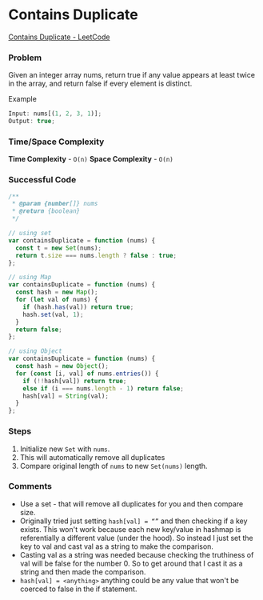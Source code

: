 # Contains Duplicate

[Contains Duplicate - LeetCode](https://leetcode.com/problems/contains-duplicate/)

### Problem

Given an integer array nums, return true if any value appears at least twice in the array, and return false if every element is distinct.

Example

```js
Input: nums[(1, 2, 3, 1)];
Output: true;
```

### Time/Space Complexity

**Time Complexity** - `O(n)`
**Space Complexity** - `O(n)`

### Successful Code

```js
/**
 * @param {number[]} nums
 * @return {boolean}
 */

// using set
var containsDuplicate = function (nums) {
  const t = new Set(nums);
  return t.size === nums.length ? false : true;
};

// using Map
var containsDuplicate = function (nums) {
  const hash = new Map();
  for (let val of nums) {
    if (hash.has(val)) return true;
    hash.set(val, 1);
  }
  return false;
};

// using Object
var containsDuplicate = function (nums) {
  const hash = new Object();
  for (const [i, val] of nums.entries()) {
    if (!!hash[val]) return true;
    else if (i === nums.length - 1) return false;
    hash[val] = String(val);
  }
};
```

### Steps

1. Initialize new `Set` with `nums`.
2. This will automatically remove all duplicates
3. Compare original length of `nums` to new `Set(nums)` length.

### Comments

- Use a set - that will remove all duplicates for you and then compare size.
- Originally tried just setting `hash[val] = “”` and then checking if a key exists. This won't work because each new key/value in hashmap is referentially a different value (under the hood). So instead I just set the key to val and cast val as a string to make the comparison.
- Casting val as a string was needed because checking the truthiness of val will be false for the number 0. So to get around that I cast it as a string and then made the comparison.
- `hash[val] = <anything>` anything could be any value that won't be coerced to false in the if statement.
